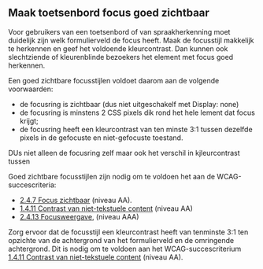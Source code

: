 ## Maak toetsenbord focus goed zichtbaar

Voor gebruikers van een toetsenbord of van spraakherkenning moet duidelijk zijn welk formulierveld de focus heeft. Maak de focusstijl makkelijk te herkennen en geef het voldoende kleurcontrast. Dan kunnen ook slechtziende of kleurenblinde bezoekers het element met focus goed herkennen.

Een goed zichtbare focusstijlen voldoet daarom aan de volgende voorwaarden:

- de focusring is zichtbaar (dus niet uitgeschakelf met Display: none)
- de focusring is minstens 2 CSS pixels dik rond het hele lement dat focus krijgt;
- de focusring heeft een kleurcontrast van ten minste 3:1 tussen dezelfde pixels in de gefocuste en niet-gefocuste toestand.

DUs niet alleen de focusring zelf maar ook het verschil in kjleurcontrast tussen

Goed zichtbare focusstijlen zijn nodig om te voldoen het aan de WCAG-succescriteria:

- [2.4.7 Focus zichtbaar](/wcag/2.4.7/) (niveau AA).
- [1.4.11 Contrast van niet-tekstuele content](https://www.w3.org/WAI/WCAG22/Understanding/non-text-content.html) (niveau AA)
- [2.4.13 Focusweergave](https://www.w3.org/WAI/WCAG22/Understanding/focus-appearance.html), (niveau AAA)

Zorg ervoor dat de focusstijl een kleurcontrast heeft van tenminste 3:1 ten opzichte van de achtergrond van het formulierveld en de omringende achtergrond. Dit is nodig om te voldoen aan het WCAG-succescriterium [1.4.11 Contrast van niet-tekstuele content](https://www.w3.org/WAI/WCAG22/Understanding/non-text-content.html) (niveau AA).
